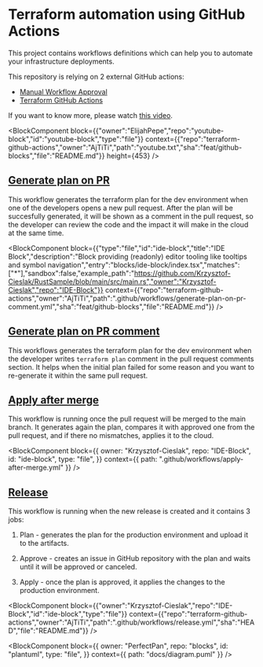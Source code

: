 # Terraform automation using GitHub Actions

This project contains workflows definitions which can help you to automate your infrastructure deployments.

This repository is relying on 2 external GitHub actions:

- [Manual Workflow Approval](https://github.com/trstringer/manual-approval)
- [Terraform GitHub Actions](https://github.com/dflook/terraform-github-actions)

If you want to know more, please watch [this video](https://youtu.be/QpRfZxUUinc).

<BlockComponent
block={{"owner":"ElijahPepe","repo":"youtube-block","id":"youtube-block","type":"file"}}
context={{"repo":"terraform-github-actions","owner":"AjTiTi","path":"youtube.txt","sha":"feat/github-blocks","file":"README.md"}}
height={453}
/>
## [Generate plan on PR](./.github/workflows/generate-plan-on-pr.yml)

This workflow generates the terraform plan for the dev environment when one of the developers opens a new pull request. After the plan will be succesfully generated, it will be shown as a comment in the pull request, so the developer can review the code and the impact it will make in the cloud at the same time.

<BlockComponent
block={{"type":"file","id":"ide-block","title":"IDE Block","description":"Block providing (readonly) editor tooling like tooltips and symbol navigation","entry":"blocks/ide-block/index.tsx","matches":["*"],"sandbox":false,"example_path":"https://github.com/Krzysztof-Cieslak/RustSample/blob/main/src/main.rs","owner":"Krzysztof-Cieslak","repo":"IDE-Block"}}
context={{"repo":"terraform-github-actions","owner":"AjTiTi","path":".github/workflows/generate-plan-on-pr-comment.yml","sha":"feat/github-blocks","file":"README.md"}}
/>

## [Generate plan on PR comment](./.github/workflows/generate-plan-on-pr-comment.yml)

This workflows generates the terraform plan for the dev environment when the developer writes `terraform plan` comment in the pull request comments section. It helps when the initial plan failed for some reason and you want to re-generate it within the same pull request.

## [Apply after merge](./.github/workflows/apply-after-merge.yml)

This workflow is running once the pull request will be merged to the main branch. It generates again the plan, compares it with approved one from the pull request, and if there no mismatches, applies it to the cloud.

<BlockComponent
  block={{
    owner: "Krzysztof-Cieslak",
    repo: "IDE-Block",
    id: "ide-block",
    type: "file",
  }}
  context={{
    path: ".github/workflows/apply-after-merge.yml"
  }}
/>

## [Release](./.github/workflows/release.yml)

This workflow is running when the new release is created and it contains 3 jobs:

1. Plan - generates the plan for the production environment and upload it to the artifacts.

1. Approve - creates an issue in GitHub repository with the plan and waits until it will be approved or canceled.

1. Apply - once the plan is approved, it applies the changes to the production environment.

<BlockComponent
block={{"owner":"Krzysztof-Cieslak","repo":"IDE-Block","id":"ide-block","type":"file"}}
context={{"repo":"terraform-github-actions","owner":"AjTiTi","path":".github/workflows/release.yml","sha":"HEAD","file":"README.md"}}
/>

<BlockComponent
  block={{
    owner: "PerfectPan",
    repo: "blocks",
    id: "plantuml",
    type: "file",
  }}
  context={{
    path: "docs/diagram.puml"
  }}
/>
